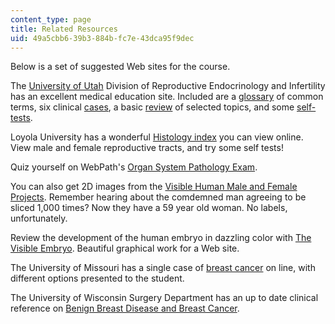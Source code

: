 ```yaml
---
content_type: page
title: Related Resources
uid: 49a5cbb6-39b3-884b-fc7e-43dca95f9dec
---
```


Below is a set of suggested Web sites for the course.

The [University of Utah](https://medicine.utah.edu/obgyn/reproductive-endocrine-infertility/) Division of Reproductive Endocrinology and Infertility has an excellent medical education site. Included are a [glossary](https://library.med.utah.edu/kw/human_reprod/glossary.html) of common terms, six clinical [cases](https://library.med.utah.edu/kw/human_reprod/cases/), a basic [review](https://library.med.utah.edu/kw/human_reprod/review.html) of selected topics, and some [self-tests](https://library.med.utah.edu/kw/human_reprod/quiz/).

Loyola University has a wonderful [Histology index](http://www.meddean.luc.edu/lumen/MedEd/Histo/frames/histo_frames.html) you can view online. View male and female reproductive tracts, and try some self tests!

Quiz yourself on WebPath's [Organ System Pathology Exam](https://webpath.med.utah.edu/EXAM/MULTORG/examidx.htm).

You can also get 2D images from the [Visible Human Male and Female Projects](http://www.nlm.nih.gov/research/visible/visible_human.html). Remember hearing about the comdemned man agreeing to be sliced 1,000 times? Now they have a 59 year old woman. No labels, unfortunately.

Review the development of the human embryo in dazzling color with [The Visible Embryo](http://www.visembryo.com/baby/index.html). Beautiful graphical work for a Web site.

The University of Missouri has a single case of [breast cancer](https://profilers.evaliahealth.com/v3/850cf624-db99-4822-8769-3832d70f39f5?hcmacid=a0i3u000007Jizy&_ga=2.143336885.1001536660.1611337362-1911617389.1611337362) on line, with different options presented to the student.

The University of Wisconsin Surgery Department has an up to date clinical reference on [Benign Breast Disease and Breast Cancer](http://www.nejm.org/doi/pdf/10.1056/NEJMoa044383).
